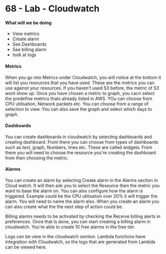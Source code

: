 # 68 - Lab - Cloudwatch

#### What will we be doing 

* View metrics
* Create alarm
* See Dashboards
* See billing alarm
* look at logs

#### Metrics

When you go into Metrics under Cloudwatch, you will notice at the bottom it will list you resources that you have used. These are the metrics you can use against your resources. If you haven't used S3 before, the metric of S3 wont show up. Once you have chosen a metric to graph, you cacn select the predefine metrics thats already listed in AWS. YOu can choose from CPU utilisation, Network packets etc. You can choose from a range of selection to view. You can also save the graph and select which days to graph.

#### Dashboards

You can create dashboards in cloudwatch by selecting dashboards and creating dashboard. From there you can choose from types of dashboards such as text, graph, Numbers, lines etc. These are called widgets. From there you will need to choose the resource you're creating the dashboard from then choosing the metric. 

#### Alarms

You can create an alarm by selecting Create alarm in the Alarms section in Cloud watch. It will then ask you to select the Resource then the metric you want to base the alarm on. You can also configure how the alarm is triggered. Example could be the CPU utilisation over 20% it will trigger the alarm. You will need to name the alarm also. When you create an alarm you can also create what the the next step of action could be. 

Billing alarms needs to be activated by checking the Receive billing alerts in preferences. Once that is done, you can start creating a billing alarm in cloudwatch. You're able to create 10 free alarms in the free tier. 

Logs can be view in the cloudwatch section. Lambda functions have integration with Cloudwatch, so the logs that are generated from Lambda can be viewed here. 



